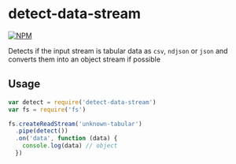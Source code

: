 # detect-data-stream
[![NPM](https://nodei.co/npm/detect-data-stream.png)](https://nodei.co/npm/detect-data-stream/)

Detects if the input stream is tabular data as `csv`, `ndjson` or `json` and converts
them into an object stream if possible


## Usage

```js
var detect = require('detect-data-stream')
var fs = require('fs')

fs.createReadStream('unknown-tabular')
  .pipe(detect())
  .on('data', function (data) {
    console.log(data) // object
  })

```